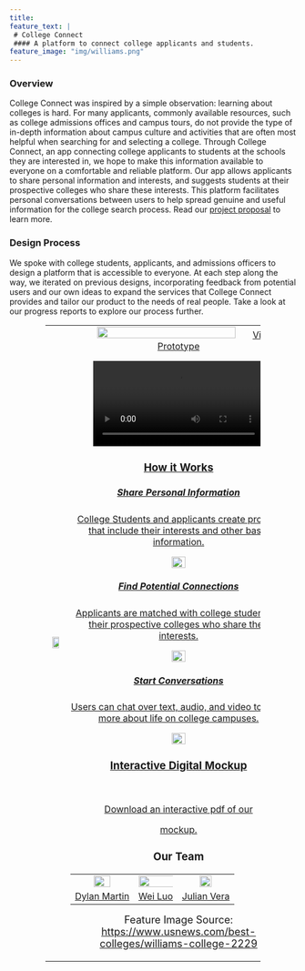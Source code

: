 ```yaml
---
title:
feature_text: |
 # College Connect
 #### A platform to connect college applicants and students.
feature_image: "img/williams.png"
---
```


### Overview
College Connect was inspired by a simple observation: learning about colleges is hard.  For many applicants, commonly available resources, such as college admissions offices and campus tours, do not provide the type of in-depth information about campus culture and activities that are often most helpful when searching for and selecting a college.  Through College Connect, an app connecting college applicants to students at the schools they are interested in, we hope to make this information available to everyone on a comfortable and reliable platform.  Our app allows applicants to share personal information and interests, and suggests students at their prospective colleges who share these interests.  This platform facilitates personal conversations between users to help spread genuine and useful information for the college search process.  Read our [project proposal](/grpproposal.md) to learn more.

### Design Process
We spoke with college students, applicants, and admissions officers to design a platform that is accessible to everyone.  At each step along the way, we iterated on previous designs, incorporating feedback from potential users and our own ideas to expand the services that College Connect provides and tailor our product to the needs of real people.  Take a look at our progress reports to explore our process further.

<center>
<table style="width:75%">
  <tr>
    <td>
      <center>
       <a href="https://dylan-martin.github.io/college_connect/look2understand/"> 
        <img src="https://raw.githubusercontent.com/dylan-martin/college_connect/master/img/l2u_thumb.png" width="80%" height="80%"/>
       </a>
     </center>
    </td>
    <td>
     <center>
       <a href="https://dylan-martin.github.io/college_connect/understand2make/"> 
        <img src="https://raw.githubusercontent.com/dylan-martin/college_connect/master/img/u2m_thumb.png" width="80%" height="80%/>
       </a>
     </center>
    </td>
  </tr>
  <tr>
    <td>
     <center>
     Looking to Understand
     </center>
    </td>
    <td>
     <center>
     Understanding to Make
     </center>
    </td>
  </tr>
</table>
</center>

### Video Prototype

<figure class="video_container">
  <video controls="true" allowfullscreen="true">
    <source src="https://raw.githubusercontent.com/dylan-martin/college_connect/master/img/cc_video_prototype.mp4" type="video/mp4">
  </video>
</figure>

### How it Works

##### Share Personal Information
College Students and applicants create profiles that include their interests and other basic information.

<center><img src="https://raw.githubusercontent.com/dylan-martin/college_connect/master/mockup/New%20Mockup%2010.png" width="25%" height="25%"/></center>

##### Find Potential Connections
Applicants are matched with college students at their prospective colleges who share their interests.

<center><img src="https://raw.githubusercontent.com/dylan-martin/college_connect/master/mockup/New%20Mockup%2011.png" width="25%" height="25%"/></center>

##### Start Conversations
Users can chat over text, audio, and video to learn more about life on college campuses.

<center><img src="https://raw.githubusercontent.com/dylan-martin/college_connect/master/mockup/New%20Mockup%2016.png" width="25%" height="25%"/></center>

### Interactive Digital Mockup
<center>
 <object width="250" height="400" data="{{site.baseurl}}/interactive.pdf"></object>
 
 <br/> 

   <p>Download an interactive pdf of our</p> <a href="https://github.com/dylan-martin/college_connect/blob/master/interactive.pdf">mockup.</a>
</center>

### Our Team
<center>
<table style="width:100%">
  <tr>
    <td>
      <center>
       <img src="https://raw.githubusercontent.com/dylan-martin/college_connect/master/img/dylan_team.png" width="55%" height="55%"/>
     </center>
    </td>
    <td>
     <center>
       <img src="https://raw.githubusercontent.com/dylan-martin/college_connect/master/wei_prof.png" width="300%" height="300%"/>
     </center>
    </td>
    <td>
     <center>
       <img src="https://raw.githubusercontent.com/dylan-martin/college_connect/master/img/julian_team.png" width="50%" height="50%"/>
     </center>
    </td>
  </tr>
  <tr>
    <td>
     <center>
     <a href="https://dylan-martin.github.io">Dylan Martin</a>
     </center>
    </td>
    <td>
     <center>
     <a href="https://wl5.github.io/">Wei Luo</a>
     </center>
    </td>
    <td>
     <center>
     <a href="https://verajulian.github.io/">Julian Vera</a>
     </center>
    </td>
  </tr>
</table>
</center>


<font size="4"> Feature Image Source: <a href = "https://www.usnews.com/best-colleges/williams-college-2229">https://www.usnews.com/best-colleges/williams-college-2229</a> </font>
